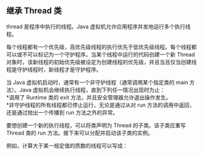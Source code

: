## 继承 Thread 类
thread 是程序中执行的线程。Java 虚拟机允许应用程序并发地运行多个执行线程。  

每个线程都有一个优先级，高优先级线程的执行优先于低优先级线程。每个线程都可以或不可以标记为一个守护程序。当某个线程中运行的代码创建一个新 Thread 对象时，该新线程的初始优先级被设定为创建线程的优先级，并且当且仅当创建线程是守护线程时，新线程才是守护程序。  

当 Java 虚拟机启动时，通常有一个非守护线程（通常调用某个指定类的 main 方法）。Java 虚拟机会继续执行线程，直到下列任一情况出现时为止：  
*调用了 Runtime 类的 exit 方法，并且安全管理器允许退出操作发生。  
*非守护线程的所有线程都已停止运行，无论是通过从对 run 方法的调用中返回，还是通过抛出一个传播到 run 方法之外的异常。 
  
要想创建一个新的执行线程，可以将类声明为 Thread 的子类。该子类应重写 Thread 类的 run 方法。接下来可以分配并启动该子类的实例。  
  
例如，计算大于某一规定值的质数的线程可以写成：  

